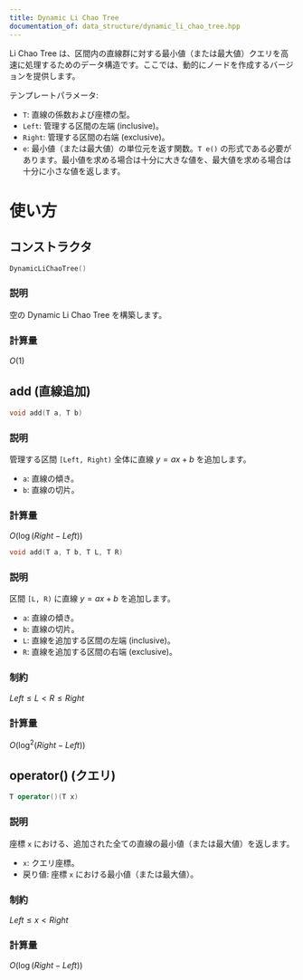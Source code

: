 ```yaml
---
title: Dynamic Li Chao Tree
documentation_of: data_structure/dynamic_li_chao_tree.hpp
---
```

Li Chao Tree は、区間内の直線群に対する最小値（または最大値）クエリを高速に処理するためのデータ構造です。ここでは、動的にノードを作成するバージョンを提供します。

テンプレートパラメータ:
- `T`: 直線の係数および座標の型。
- `Left`: 管理する区間の左端 (inclusive)。
- `Right`: 管理する区間の右端 (exclusive)。
- `e`: 最小値（または最大値）の単位元を返す関数。`T e()` の形式である必要があります。最小値を求める場合は十分に大きな値を、最大値を求める場合は十分に小さな値を返します。

# 使い方
## コンストラクタ

```cpp
DynamicLiChaoTree()
```

### 説明

空の Dynamic Li Chao Tree を構築します。

### 計算量

$O(1)$

## add (直線追加)

```cpp
void add(T a, T b)
```

### 説明

管理する区間 `[Left, Right)` 全体に直線 $y = ax + b$ を追加します。

- `a`: 直線の傾き。
- `b`: 直線の切片。

### 計算量

$O(\log (Right - Left))$

```cpp
void add(T a, T b, T L, T R)
```

### 説明

区間 `[L, R)` に直線 $y = ax + b$ を追加します。

- `a`: 直線の傾き。
- `b`: 直線の切片。
- `L`: 直線を追加する区間の左端 (inclusive)。
- `R`: 直線を追加する区間の右端 (exclusive)。

### 制約

$Left \le L < R \le Right$

### 計算量

$O(\log^2 (Right - Left))$

## operator() (クエリ)

```cpp
T operator()(T x)
```

### 説明

座標 `x` における、追加された全ての直線の最小値（または最大値）を返します。

- `x`: クエリ座標。
- 戻り値: 座標 `x` における最小値（または最大値）。

### 制約

$Left \le x < Right$

### 計算量

$O(\log (Right - Left))$

